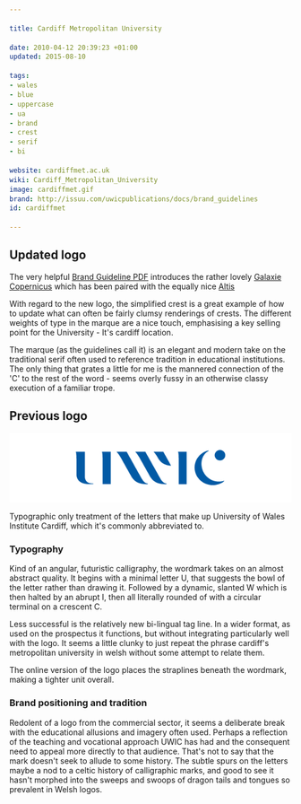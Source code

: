 ```yaml
---

title: Cardiff Metropolitan University

date: 2010-04-12 20:39:23 +01:00
updated: 2015-08-10

tags:
- wales
- blue
- uppercase
- ua
- brand
- crest
- serif
- bi

website: cardiffmet.ac.uk
wiki: Cardiff_Metropolitan_University
image: cardiffmet.gif
brand: http://issuu.com/uwicpublications/docs/brand_guidelines
id: cardiffmet

---
```


## Updated logo

The very helpful [Brand Guideline PDF](http://issuu.com/uwicpublications/docs/brand_guidelines) introduces the rather lovely [Galaxie Copernicus](https://vllg.com/constellation/galaxie-copernicus) which has been paired with the equally nice [Altis](http://fontdeck.com/typeface/altis)

With regard to the new logo, the simplified crest is a great example of how to update what can often be fairly clumsy renderings of crests. The different weights of type in the marque are a nice touch, emphasising a key selling point for the University - It's cardiff location.

The marque (as the guidelines call it) is an elegant and modern take on the traditional serif often used to reference tradition in educational institutions. The only thing that grates a little for me is the mannered connection of the 'C' to the rest of the word - seems overly fussy in an otherwise classy execution of a familiar trope.

## Previous logo

![](/images/logospotter/uwic.gif)

Typographic only treatment of the letters that make up University of Wales Institute Cardiff, which it's commonly abbreviated to.

### Typography

Kind of an angular, futuristic calligraphy, the wordmark takes on an almost abstract quality. It begins with a minimal letter U, that suggests the bowl of the letter rather than drawing it. Followed by a dynamic, slanted W which is then halted by an abrupt I, then all literally rounded of with a circular terminal on a crescent C.

Less successful is the relatively new bi-lingual tag line. In a wider format, as used on the prospectus it functions, but without integrating particularly well with the logo. It seems a little clunky to just repeat the phrase cardiff's metropolitan university in welsh without some attempt to relate them.

The online version of the logo places the straplines beneath the wordmark, making a tighter unit overall.

### Brand positioning and tradition

Redolent of a logo from the commercial sector, it seems a deliberate break with the educational allusions and imagery often used. Perhaps a reflection of the teaching and vocational approach UWIC has had and the consequent need to appeal more directly to that audience. That's not to say that the mark doesn't seek to allude to some history. The subtle spurs on the letters maybe a nod to a celtic history of calligraphic marks, and good to see it hasn't morphed into the sweeps and swoops of dragon tails and tongues so prevalent in Welsh logos.
